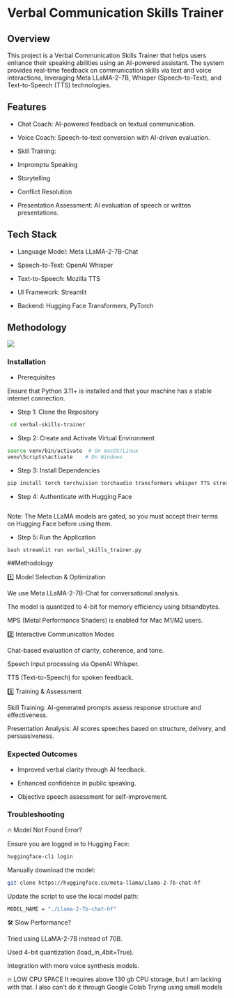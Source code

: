# Verbal Communication Skills Trainer

## Overview

This project is a Verbal Communication Skills Trainer that helps users enhance their speaking abilities using an AI-powered assistant. The system provides real-time feedback on communication skills via text and voice interactions, leveraging Meta LLaMA-2-7B, Whisper (Speech-to-Text), and Text-to-Speech (TTS) technologies.

## Features

- Chat Coach: AI-powered feedback on textual communication.

- Voice Coach: Speech-to-text conversion with AI-driven evaluation.

- Skill Training:

- Impromptu Speaking

- Storytelling

- Conflict Resolution

- Presentation Assessment: AI evaluation of speech or written presentations.

## Tech Stack

- Language Model: Meta LLaMA-2-7B-Chat

- Speech-to-Text: OpenAI Whisper

- Text-to-Speech: Mozilla TTS

- UI Framework: Streamlit

- Backend: Hugging Face Transformers, PyTorch
## Methodology 
![](methodologyjpg)

### Installation

- Prerequisites

Ensure that Python 3.11+ is installed and that your machine has a stable internet connection.

- Step 1: Clone the Repository

```bash git clone https://github.com/your-repository/verbal-skills-trainer.git
 cd verbal-skills-trainer
```
- Step 2: Create and Activate Virtual Environment
```bash python3 -m venv venv
source venv/bin/activate  # On macOS/Linux
venv\Scripts\activate    # On Windows
```
- Step 3: Install Dependencies

```bash pip install --upgrade pip
pip install torch torchvision torchaudio transformers whisper TTS streamlit
```
- Step 4: Authenticate with Hugging Face

```bash huggingface-cli login
```
Note: The Meta LLaMA models are gated, so you must accept their terms on Hugging Face before using them.

- Step 5: Run the Application

```bash streamlit run verbal_skills_trainer.py ```

##Methodology

1️⃣ Model Selection & Optimization

We use Meta LLaMA-2-7B-Chat for conversational analysis.

The model is quantized to 4-bit for memory efficiency using bitsandbytes.

MPS (Metal Performance Shaders) is enabled for Mac M1/M2 users.

2️⃣ Interactive Communication Modes

Chat-based evaluation of clarity, coherence, and tone.

Speech input processing via OpenAI Whisper.

TTS (Text-to-Speech) for spoken feedback.

3️⃣ Training & Assessment

Skill Training: AI-generated prompts assess response structure and effectiveness.

Presentation Analysis: AI scores speeches based on structure, delivery, and persuasiveness.

### Expected Outcomes

- Improved verbal clarity through AI feedback.

- Enhanced confidence in public speaking.

- Objective speech assessment for self-improvement.

### Troubleshooting

🔥 Model Not Found Error?

Ensure you are logged in to Hugging Face:
```bash
huggingface-cli login
```
Manually download the model:

```bash git lfs install
git clone https://huggingface.co/meta-llama/Llama-2-7b-chat-hf
```
Update the script to use the local model path:
```bash
MODEL_NAME = "./Llama-2-7b-chat-hf"
```
🛠 Slow Performance?

Tried using LLaMA-2-7B instead of 70B.

Used 4-bit quantization (load_in_4bit=True).

Integration with more voice synthesis models.

🔥 LOW CPU SPACE
It requires above 130 gb CPU storage, but I am lacking with that.
I also can't do it through Google Colab
Trying using small models

